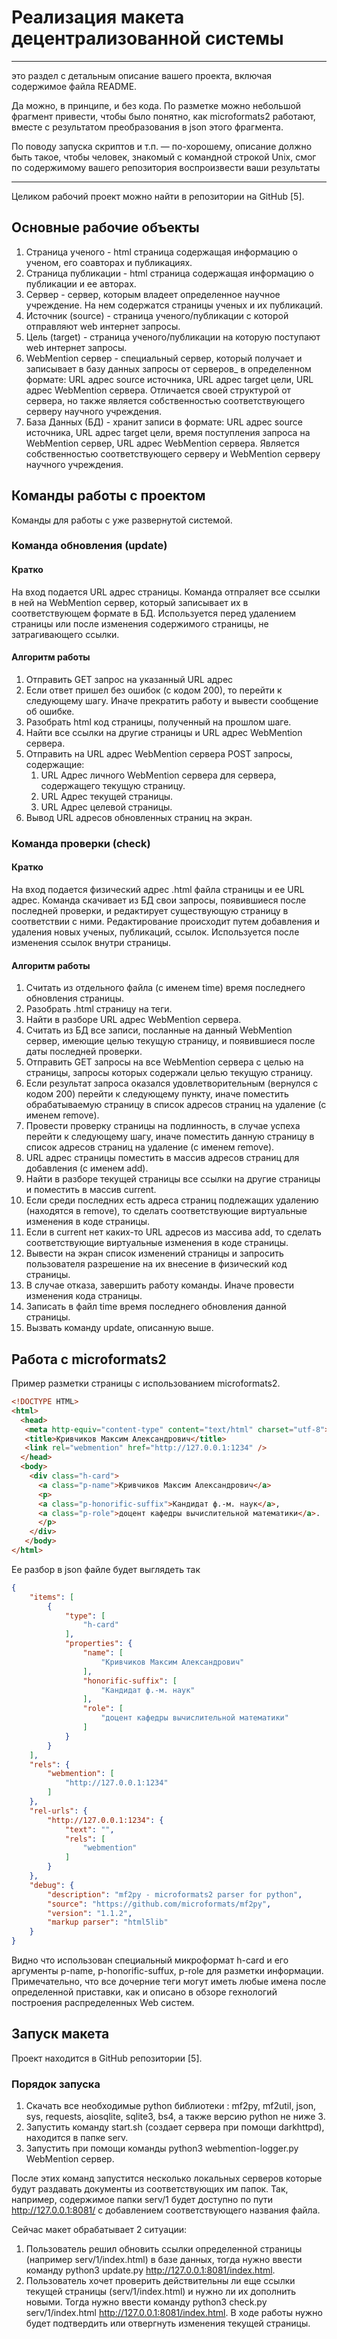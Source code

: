 # Реализация макета децентрализованной системы
___
это раздел с детальным описание вашего проекта, включая содержимое файла README.

Да можно, в принципе, и без кода. По разметке можно небольшой фрагмент привести, чтобы было понятно, как microformats2 работают, вместе с результатом преобразования в json этого фрагмента.

По поводу запуска скриптов и т.п. — по-хорошему, описание должно быть такое, чтобы человек, знакомый с командной строкой Unix, смог по содержимому вашего репозитория воспроизвести ваши результаты

___
Целиком рабочий проект можно найти в репозитории на GitHub [5].

## Основные рабочие объекты 
1. Страница ученого - html страница содержащая информацию о ученом, его соавторах и публикациях.
2. Страница публикации - html страница содержащая информацию о публикации и ее авторах.
3. Сервер - сервер, которым владеет определенное научное учреждение. На нем содержатся страницы ученых и их публикаций.
4. Источник (source) - страница ученого/публикации с которой отправляют web интернет запросы.
5. Цель (target) - страница ученого/публикации на которую поступают web интернет запросы.
4. WebMention сервер - специальный сервер, который получает и записывает в базу данных запросы от серверов_ в определенном формате: URL адрес source источника, URL адрес target цели, URL адрес WebMention сервера. Отличается своей структурой от сервера, но также является собственностью соответствующего серверу научного учреждения.
6. База Данных (БД) - хранит записи в формате: URL адрес source источника, URL адрес target цели, время поступления запроса на WebMention сервер, URL адрес WebMention сервера. Является собственностью соответствующего серверу и WebMention серверу научного учреждения.

## Команды работы с проектом
Команды для работы с уже развернутой системой.
### Команда обновления (update)
#### Кратко 
На вход подается URL адрес страницы. Команда отпраляет все ссылки в ней на WebMention сервер, который записывает их в соответствующем формате в БД. Используется перед удалением страницы или после изменения содержимого страницы, не затрагивающего ссылки.
#### Алгоритм работы 
1. Отправить GET запрос на указанный URL адрес
2. Если ответ пришел без ошибок (с кодом 200), то перейти к следующему шагу. Иначе прекратить работу и вывести сообщение об ошибке.
3. Разобрать html код страницы, полученный на прошлом шаге.
4. Найти все ссылки на другие страницы и URL адрес WebMention сервера.
5. Отправить на URL адрес WebMention сервера POST запросы, содержащие:
    1. URL Адрес личного  WebMention сервера для сервера, содержащего текущую страницу.
    1. URL Адрес текущей страницы.
    1. URL Адрес целевой страницы.
6. Вывод URL адресов обновленных страниц на экран.

### Команда проверки (check)
#### Кратко 
На вход подается физический адрес .html файла страницы и ее URL адрес. Команда скачивает из БД свои запросы, появившиеся после последней проверки, и редактирует существующую страницу в соответствии с ними. Редактирование происходит путем добавления и удаления новых ученых, публикаций, ссылок. Используется после изменения ссылок внутри страницы.
#### Алгоритм работы 
1. Считать из отдельного файла (с именем time) время последнего обновления страницы.
2. Разобрать .html страницу на теги. 
3. Найти в разборе URL адрес WebMention сервера.
4. Считать из БД все записи, посланные на данный WebMention сервер, имеющие целью текущую страницу, и появившиеся после даты последней проверки.
5. Отправить GET запросы на все WebMention сервера с целью на страницы, запросы которых содержали целью текущую страницу.
6. Если результат запроса оказался удовлетворительным (вернулся с кодом 200) перейти к следующему пункту, иначе поместить обрабатываемую страницу в список адресов страниц на удаление (с именем remove).
7. Провести проверку страницы на подлинность, в случае успеха перейти к следующему шагу, иначе поместить данную страницу в список адресов страниц на удаление (с именем remove).
8. URL адрес страницы поместить в массив адресов страниц для добавления (с именем add).
9. Найти в разборе текущей страницы все ссылки на другие страницы и поместить в массив current.
10. Если среди последних есть адреса страниц подлежащих удалению (находятся в remove), то сделать соответствующие виртуальные изменения в коде страницы.
11. Если в current нет каких-то URL адресов из массива add, то сделать соответствующие виртуальные изменения в коде страницы.
12. Вывести на экран список изменений страницы и запросить пользователя разрешение на их внесение в физический код страницы.
13. В случае отказа, завершить работу команды. Иначе провести изменения кода страницы.
14. Записать в файл time время последнего обновления данной страницы.
15. Вызвать команду update, описанную выше.

## Работа с microformats2
Пример разметки страницы с использованием microformats2.
``` html 
<!DOCTYPE HTML>
<html>
  <head>
   <meta http-equiv="content-type" content="text/html" charset="utf-8">
   <title>Кривчиков Максим Александрович</title>
   <link rel="webmention" href="http://127.0.0.1:1234" />
  </head>
  <body>
    <div class="h-card">
      <a class="p-name">Кривчиков Максим Александрович</a>
      <p>
      <a class="p-honorific-suffix">Кандидат ф.-м. наук</a>,
      <a class="p-role">доцент кафедры вычислительной математики</a>.
      </p>
    </div>
   </body>
</html>
```
Ее разбор в json файле будет выглядеть так
``` json 
{
    "items": [
        {
            "type": [
                "h-card"
            ],
            "properties": {
                "name": [
                    "Кривчиков Максим Александрович"
                ],
                "honorific-suffix": [
                    "Кандидат ф.-м. наук"
                ],
                "role": [
                    "доцент кафедры вычислительной математики"
                ]
            }
        }
    ],
    "rels": {
        "webmention": [
            "http://127.0.0.1:1234"
        ]
    },
    "rel-urls": {
        "http://127.0.0.1:1234": {
            "text": "",
            "rels": [
                "webmention"
            ]
        }
    },
    "debug": {
        "description": "mf2py - microformats2 parser for python",
        "source": "https://github.com/microformats/mf2py",
        "version": "1.1.2",
        "markup parser": "html5lib"
    }
}
```
Видно что использован специальный микроформат h-card и его аргументы p-name, p-honorific-suffux, p-role для разметки информации. Примечательно, что все дочерние теги могут иметь любые имена после определенной приставки, как и описано в обзоре гехнологий построения распределенных Web систем.
## Запуск макета
Проект находится в GitHub репозитории [5].
### Порядок запуска
1. Скачать все необходимые python библиотеки : mf2py, mf2util, json, sys, requests, aiosqlite, sqlite3, bs4, а также версию python не ниже 3.
2. Запустить команду start.sh (создает сервера при помощи darkhttpd), находится в папке serv.
3. Запустить при помощи команды python3 webmention-logger.py WebMention сервер.

После этих команд запустится несколько локальных серверов которые будут раздавать документы из соответствующих им папок. Так, например, содержимое папки serv/1 будет доступно по пути http://127.0.0.1:8081/ с добавлением соответствующего названия файла.

Сейчас макет обрабатывает 2 ситуации:
1. Пользователь решил обновить ссылки определенной страницы (например serv/1/index.html) в базе данных, тогда нужно ввести команду python3 update.py http://127.0.0.1:8081/index.html. 
2. Пользователь хочет проверить действительны ли еще ссылки текущей страницы (serv/1/index.html) и нужно ли их дополнить новыми. Тогда нужно ввести команду python3 check.py serv/1/index.html http://127.0.0.1:8081/index.html. В ходе работы нужно будет подтвердить или отвергнуть изменения текущей страницы.